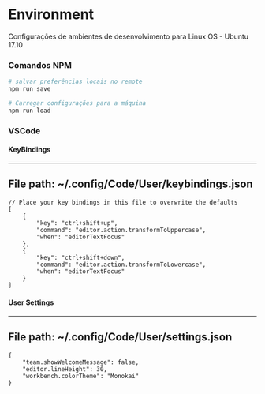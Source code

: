 # Environment
Configurações de ambientes de desenvolvimento para Linux OS - Ubuntu 17.10

### Comandos NPM

``` bash
# salvar preferências locais no remote
npm run save

# Carregar configurações para a máquina
npm run load
```

### VSCode
#### KeyBindings
---
File path: ~/.config/Code/User/keybindings.json
---
```
// Place your key bindings in this file to overwrite the defaults
[
    {
        "key": "ctrl+shift+up",
        "command": "editor.action.transformToUppercase",
        "when": "editorTextFocus"
    },
    {
        "key": "ctrl+shift+down",
        "command": "editor.action.transformToLowercase",
        "when": "editorTextFocus"
    }
]
```

#### User Settings
---
File path: ~/.config/Code/User/settings.json
---
```
{
    "team.showWelcomeMessage": false,
    "editor.lineHeight": 30,
    "workbench.colorTheme": "Monokai"
}
```